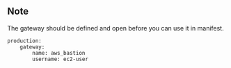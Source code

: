 <!-- post: -->

## Note
The gateway should be defined and open before you can use it in manifest.
```
production:
	gateway:
	    name: aws_bastion
	    username: ec2-user
```


